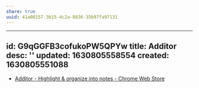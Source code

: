 ```yaml
---
share: true
uuid: 41a08157-3b15-4c2a-8836-35b97fa97131
---
```

---
id: G9qGGFB3cofukoPW5QPYw
title: Additor
desc: ''
updated: 1630805558554
created: 1630805551088
---

* [Additor - Highlight & organize into notes - Chrome Web Store](https://chrome.google.com/webstore/detail/additor-highlight-organiz/hfllajanfnlimffhkjbondolipoimcgn)
